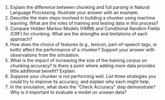 1. Explain the difference between chunking and full parsing in Natural Language Processing. Illustrate your answer with an example.
2. Describe the main steps involved in building a chunker using machine learning. What are the roles of training and testing data in this process?
3. Compare Hidden Markov Models (HMM) and Conditional Random Fields (CRF) for chunking. What are the strengths and limitations of each approach?
4. How does the choice of features (e.g., lexicon, part-of-speech tags, or both) affect the performance of a chunker? Support your answer with observations from the simulation.
5. What is the impact of increasing the size of the training corpus on chunking accuracy? Is there a point where adding more data provides little additional benefit? Explain.
6. Suppose your chunker is not performing well. List three strategies you could try to improve its accuracy, and explain why each might help.
7. In the simulation, what does the “Check Accuracy” step demonstrate? Why is it important to evaluate a model on unseen data?